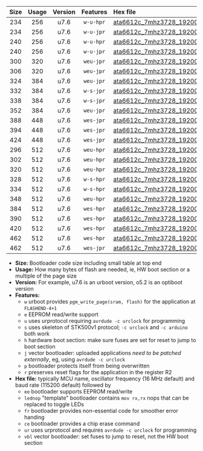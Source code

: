 |Size|Usage|Version|Features|Hex file|
|:-:|:-:|:-:|:-:|:--|
|234|256|u7.6|`w-u-hpr`|[ata6612c_7mhz3728_19200bps_ur.hex](https://raw.githubusercontent.com/stefanrueger/urboot/main/bootloaders/ata6612c/fcpu_7mhz3728/19200_bps/ata6612c_7mhz3728_19200bps_ur.hex)|
|234|256|u7.6|`w-u-jpr`|[ata6612c_7mhz3728_19200bps_ur_vbl.hex](https://raw.githubusercontent.com/stefanrueger/urboot/main/bootloaders/ata6612c/fcpu_7mhz3728/19200_bps/ata6612c_7mhz3728_19200bps_ur_vbl.hex)|
|240|256|u7.6|`w-u-hpr`|[ata6612c_7mhz3728_19200bps_lednop_ur.hex](https://raw.githubusercontent.com/stefanrueger/urboot/main/bootloaders/ata6612c/fcpu_7mhz3728/19200_bps/ata6612c_7mhz3728_19200bps_lednop_ur.hex)|
|240|256|u7.6|`w-u-jpr`|[ata6612c_7mhz3728_19200bps_lednop_ur_vbl.hex](https://raw.githubusercontent.com/stefanrueger/urboot/main/bootloaders/ata6612c/fcpu_7mhz3728/19200_bps/ata6612c_7mhz3728_19200bps_lednop_ur_vbl.hex)|
|300|320|u7.6|`weu-jpr`|[ata6612c_7mhz3728_19200bps_ee_ur_vbl.hex](https://raw.githubusercontent.com/stefanrueger/urboot/main/bootloaders/ata6612c/fcpu_7mhz3728/19200_bps/ata6612c_7mhz3728_19200bps_ee_ur_vbl.hex)|
|306|320|u7.6|`weu-jpr`|[ata6612c_7mhz3728_19200bps_ee_lednop_ur_vbl.hex](https://raw.githubusercontent.com/stefanrueger/urboot/main/bootloaders/ata6612c/fcpu_7mhz3728/19200_bps/ata6612c_7mhz3728_19200bps_ee_lednop_ur_vbl.hex)|
|324|384|u7.6|`weu-jpr`|[ata6612c_7mhz3728_19200bps_ee_lednop_fr_ur_vbl.hex](https://raw.githubusercontent.com/stefanrueger/urboot/main/bootloaders/ata6612c/fcpu_7mhz3728/19200_bps/ata6612c_7mhz3728_19200bps_ee_lednop_fr_ur_vbl.hex)|
|332|384|u7.6|`w-s-jpr`|[ata6612c_7mhz3728_19200bps_vbl.hex](https://raw.githubusercontent.com/stefanrueger/urboot/main/bootloaders/ata6612c/fcpu_7mhz3728/19200_bps/ata6612c_7mhz3728_19200bps_vbl.hex)|
|338|384|u7.6|`w-s-jpr`|[ata6612c_7mhz3728_19200bps_lednop_vbl.hex](https://raw.githubusercontent.com/stefanrueger/urboot/main/bootloaders/ata6612c/fcpu_7mhz3728/19200_bps/ata6612c_7mhz3728_19200bps_lednop_vbl.hex)|
|352|384|u7.6|`weu-jpr`|[ata6612c_7mhz3728_19200bps_ee_lednop_fr_ce_ur_vbl.hex](https://raw.githubusercontent.com/stefanrueger/urboot/main/bootloaders/ata6612c/fcpu_7mhz3728/19200_bps/ata6612c_7mhz3728_19200bps_ee_lednop_fr_ce_ur_vbl.hex)|
|388|448|u7.6|`wes-jpr`|[ata6612c_7mhz3728_19200bps_ee_vbl.hex](https://raw.githubusercontent.com/stefanrueger/urboot/main/bootloaders/ata6612c/fcpu_7mhz3728/19200_bps/ata6612c_7mhz3728_19200bps_ee_vbl.hex)|
|394|448|u7.6|`wes-jpr`|[ata6612c_7mhz3728_19200bps_ee_lednop_vbl.hex](https://raw.githubusercontent.com/stefanrueger/urboot/main/bootloaders/ata6612c/fcpu_7mhz3728/19200_bps/ata6612c_7mhz3728_19200bps_ee_lednop_vbl.hex)|
|424|448|u7.6|`wes-jpr`|[ata6612c_7mhz3728_19200bps_ee_lednop_fr_vbl.hex](https://raw.githubusercontent.com/stefanrueger/urboot/main/bootloaders/ata6612c/fcpu_7mhz3728/19200_bps/ata6612c_7mhz3728_19200bps_ee_lednop_fr_vbl.hex)|
|296|512|u7.6|`weu-hpr`|[ata6612c_7mhz3728_19200bps_ee_ur.hex](https://raw.githubusercontent.com/stefanrueger/urboot/main/bootloaders/ata6612c/fcpu_7mhz3728/19200_bps/ata6612c_7mhz3728_19200bps_ee_ur.hex)|
|302|512|u7.6|`weu-hpr`|[ata6612c_7mhz3728_19200bps_ee_lednop_ur.hex](https://raw.githubusercontent.com/stefanrueger/urboot/main/bootloaders/ata6612c/fcpu_7mhz3728/19200_bps/ata6612c_7mhz3728_19200bps_ee_lednop_ur.hex)|
|320|512|u7.6|`weu-hpr`|[ata6612c_7mhz3728_19200bps_ee_lednop_fr_ur.hex](https://raw.githubusercontent.com/stefanrueger/urboot/main/bootloaders/ata6612c/fcpu_7mhz3728/19200_bps/ata6612c_7mhz3728_19200bps_ee_lednop_fr_ur.hex)|
|328|512|u7.6|`w-s-hpr`|[ata6612c_7mhz3728_19200bps.hex](https://raw.githubusercontent.com/stefanrueger/urboot/main/bootloaders/ata6612c/fcpu_7mhz3728/19200_bps/ata6612c_7mhz3728_19200bps.hex)|
|334|512|u7.6|`w-s-hpr`|[ata6612c_7mhz3728_19200bps_lednop.hex](https://raw.githubusercontent.com/stefanrueger/urboot/main/bootloaders/ata6612c/fcpu_7mhz3728/19200_bps/ata6612c_7mhz3728_19200bps_lednop.hex)|
|348|512|u7.6|`weu-hpr`|[ata6612c_7mhz3728_19200bps_ee_lednop_fr_ce_ur.hex](https://raw.githubusercontent.com/stefanrueger/urboot/main/bootloaders/ata6612c/fcpu_7mhz3728/19200_bps/ata6612c_7mhz3728_19200bps_ee_lednop_fr_ce_ur.hex)|
|384|512|u7.6|`wes-hpr`|[ata6612c_7mhz3728_19200bps_ee.hex](https://raw.githubusercontent.com/stefanrueger/urboot/main/bootloaders/ata6612c/fcpu_7mhz3728/19200_bps/ata6612c_7mhz3728_19200bps_ee.hex)|
|390|512|u7.6|`wes-hpr`|[ata6612c_7mhz3728_19200bps_ee_lednop.hex](https://raw.githubusercontent.com/stefanrueger/urboot/main/bootloaders/ata6612c/fcpu_7mhz3728/19200_bps/ata6612c_7mhz3728_19200bps_ee_lednop.hex)|
|420|512|u7.6|`wes-hpr`|[ata6612c_7mhz3728_19200bps_ee_lednop_fr.hex](https://raw.githubusercontent.com/stefanrueger/urboot/main/bootloaders/ata6612c/fcpu_7mhz3728/19200_bps/ata6612c_7mhz3728_19200bps_ee_lednop_fr.hex)|
|462|512|u7.6|`wes-hpr`|[ata6612c_7mhz3728_19200bps_ee_lednop_fr_ce.hex](https://raw.githubusercontent.com/stefanrueger/urboot/main/bootloaders/ata6612c/fcpu_7mhz3728/19200_bps/ata6612c_7mhz3728_19200bps_ee_lednop_fr_ce.hex)|
|462|512|u7.6|`wes-jpr`|[ata6612c_7mhz3728_19200bps_ee_lednop_fr_ce_vbl.hex](https://raw.githubusercontent.com/stefanrueger/urboot/main/bootloaders/ata6612c/fcpu_7mhz3728/19200_bps/ata6612c_7mhz3728_19200bps_ee_lednop_fr_ce_vbl.hex)|

- **Size:** Bootloader code size including small table at top end
- **Usage:** How many bytes of flash are needed, ie, HW boot section or a multiple of the page size
- **Version:** For example, u7.6 is an urboot version, o5.2 is an optiboot version
- **Features:**
  + `w` urboot provides `pgm_write_page(sram, flash)` for the application at `FLASHEND-4+1`
  + `e` EEPROM read/write support
  + `u` uses urprotocol requiring `avrdude -c urclock` for programming
  + `s` uses skeleton of STK500v1 protocol; `-c urclock` and `-c arduino` both work
  + `h` hardware boot section: make sure fuses are set for reset to jump to boot section
  + `j` vector bootloader: uploaded applications *need to be patched externally*, eg, using `avrdude -c urclock`
  + `p` bootloader protects itself from being overwritten
  + `r` preserves reset flags for the application in the register R2
- **Hex file:** typically MCU name, oscillator frequency (16 MHz default) and baud rate (115200 default) followed by
  + `ee` bootloader supports EEPROM read/write
  + `lednop` "template" bootloader contains `mov rx,rx` nops that can be replaced to toggle LEDs
  + `fr` bootloader provides non-essential code for smoother error handing
  + `ce` bootloader provides a chip erase command
  + `ur` uses urprotocol and requires `avrdude -c urclock` for programming
  + `vbl` vector bootloader: set fuses to jump to reset, not the HW boot section
